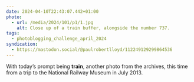 ```yaml
---
date: 2024-04-10T22:43:07.442+01:00
photo:
  - url: /media/2024/101/p1/1.jpg
    alt: Close up of a train buffer, alongside the number 737.
tags:
  - photoblogging_challenge_april_2024
syndication:
  - https://mastodon.social/@paulrobertlloyd/112249129299864536
---
```


With today’s prompt being **train**, another photo from the archives, this time from a trip to the National Railway Museum in July 2013.
